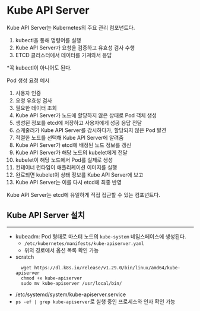 # Kube API Server

Kube API Server는 Kubernetes의 주요 관리 컴포넌트다.
1. kubectl을 통해 명령어를 실행
2. Kube API Server가 요청을 검증하고 유효성 검사 수행
3. ETCD 클러스터에서 데이터를 가져와서 응답

*꼭 kubectl이 아니어도 된다.

Pod 생성 요청 예시
1. 사용자 인증
2. 요청 유효성 검사
3. 필요한 데이터 조회
4. Kube API Server가 노드에 할당하지 않은 상태로 Pod 객체 생성
5. 생성된 정보를 etcd에 저장하고 사용자에게 성공 응답 전달
6. 스케줄러가 Kube API Server를 감시하다가, 할당되지 않은 Pod 발견
7. 적절한 노드를 선택해 Kube API Server에 알려줌
8. Kube API Server가 etcd에 배정된 노드 정보를 갱신
9. Kube API Server가 해당 노드의 kubelet에게 전달
10. kubelet이 해당 노드에서 Pod를 실제로 생성
11. 컨테이너 런타임이 애플리케이션 이미지를 실행
12. 완료되면 kubelet이 상태 정보를 Kube API Server에 보고
13. Kube API Server는 이를 다시 etcd에 최종 반영

Kube API Server는 etcd에 유일하게 직접 접근할 수 있는 컴포넌트다.

## Kube API Server 설치
***
- kubeadm: Pod 형태로 마스터 노드의 `kube-system` 네임스페이스에 생성된다.
  - `/etc/kubernetes/manifests/kube-apiserver.yaml`
  - 위의 경로에서 옵션 목록 확인 가능
- scratch
  ~~~
    wget https://dl.k8s.io/release/v1.29.0/bin/linux/amd64/kube-apiserver
    chmod +x kube-apiserver
    sudo mv kube-apiserver /usr/local/bin/
  ~~~
- /etc/systemd/system/kube-apiserver.service
- `ps -ef | grep kube-apiserver`로 실행 중인 프로세스와 인자 확인 가능